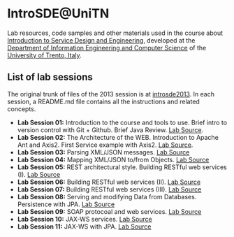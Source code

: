 IntroSDE@UniTN
============

Lab resources, code samples and other materials used in the course about [Introduction to Service Design and Engineering](https://sites.google.com/site/introsdeunitn/), developed at the [Department of Information Engineering and Computer Science](http://www.disi.unitn.it/) of the [University of Trento, Italy](http://www.unitn.it/). 

## List of lab sessions

The original trunk of files of the 2013 session is at [introsde2013](https://github.com/cdparra/introsde2013). In each session, a README.md file contains all the instructions and related concepts. 

* **Lab Session 01:** Introduction to the course and tools to use. Brief intro to version control with Git + Github. Brief Java Review. [Lab Source](https://github.com/cdparra/introsde/tree/master/lab01).
* **Lab Session 02:** The Architecture of the WEB. Introduction to Apache Ant and Axis2. First Service example with Axis2. [Lab Source](https://github.com/cdparra/introsde/tree/master/lab02). 
* **Lab Session 03:** Parsing XML/JSON messages. [Lab Source](https://github.com/cdparra/introsde/tree/master/lab03)
* **Lab Session 04:** Mapping XML/JSON to/from Objects. [Lab Source](https://github.com/cdparra/introsde/tree/master/lab04)
* **Lab Session 05:** REST architectural style. Building RESTful web services (I). [Lab Source](https://github.com/cdparra/introsde/tree/master/lab05)
* **Lab Session 06:** Building RESTful web services (II). [Lab Source](https://github.com/cdparra/introsde/tree/master/lab06)
* **Lab Session 07:** Building RESTful web services (III). [Lab Source](https://github.com/cdparra/introsde/tree/master/lab07)
* **Lab Session 08:** Serving and modifying Data from Databases. Persistence with JPA. [Lab Source](https://github.com/cdparra/introsde/tree/master/lab08)
* **Lab Session 09:** SOAP protocoal and web services. [Lab Source](https://github.com/cdparra/introsde/tree/master/lab09)
* **Lab Session 10:** JAX-WS services. [Lab Source](https://github.com/cdparra/introsde/tree/master/lab10)
* **Lab Session 11:** JAX-WS with JPA. [Lab Source](https://github.com/cdparra/introsde/tree/master/lab09)

